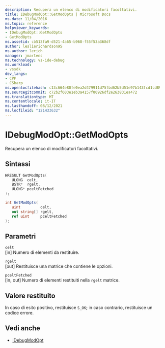 ```yaml
---
description: Recupera un elenco di modificatori facoltativi.
title: IDebugModOpt::GetModOpts | Microsoft Docs
ms.date: 11/04/2016
ms.topic: reference
helpviewer_keywords:
- IDebugModOpt::GetModOpts
- GetModOpts
ms.assetid: cb513fa9-d521-4a65-b968-f55f53a368df
author: leslierichardson95
ms.author: lerich
manager: jmartens
ms.technology: vs-ide-debug
ms.workload:
- vssdk
dev_langs:
- CPP
- CSharp
ms.openlocfilehash: c13c664e80fe0ea2d479911d75fbd62b5d51e97b143fcd1cd89144718a5ede86
ms.sourcegitcommit: c72b2f603e1eb3a4157f00926df2e263831ea472
ms.translationtype: MT
ms.contentlocale: it-IT
ms.lasthandoff: 08/12/2021
ms.locfileid: "121433632"
---
```

# <a name="idebugmodoptgetmodopts"></a>IDebugModOpt::GetModOpts
Recupera un elenco di modificatori facoltativi.

## <a name="syntax"></a>Sintassi

```cpp
HRESULT GetModOpts(
   ULONG  celt,
   BSTR*  rgelt,
   ULONG* pceltFetched
);
```

```csharp
int GetModOpts(
   uint         celt,
   out string[] rgelt,
   ref uint     pceltFetched
);
```

## <a name="parameters"></a>Parametri
`celt`\
[in] Numero di elementi da restituire.

`rgelt`\
[out] Restituisce una matrice che contiene le opzioni.

`pceltFetched`\
[in, out] Numero di elementi restituiti nella `rgelt` matrice.

## <a name="return-value"></a>Valore restituito
 In caso di esito positivo, restituisce `S_OK`; in caso contrario, restituisce un codice errore.

## <a name="see-also"></a>Vedi anche
- [IDebugModOpt](../../../extensibility/debugger/reference/idebugmodopt.md)
